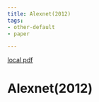 ```yaml
---
title: Alexnet(2012)
tags:
- other-default
- paper

---
```


[local pdf](../../../pdfs/2012-AlexNet.pdf)

# Alexnet(2012)
